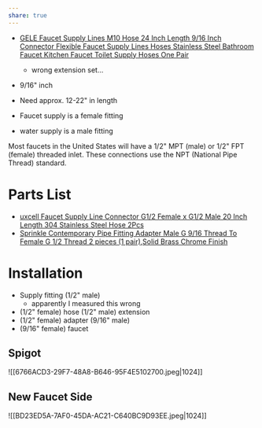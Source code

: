 ```yaml
---
share: true
---
```

- [GELE Faucet Supply Lines M10 Hose 24 Inch Length 9/16 Inch Connector Flexible Faucet Supply Lines Hoses Stainless Steel Bathroom Faucet Kitchen Faucet Toilet Supply Hoses One Pair](https://www.amazon.com/gp/product/B09C7SYVJ4/)
    - wrong extension set...

- 9/16" inch 
- Need approx. 12-22" in length


- Faucet supply is a female fitting
- water supply is a male fitting


Most faucets in the United States will have a 1/2" MPT (male) or 1/2" FPT (female) threaded inlet. These connections use the NPT (National Pipe Thread) standard.

# Parts List
- [uxcell Faucet Supply Line Connector G1/2 Female x G1/2 Male 20 Inch Length 304 Stainless Steel Hose 2Pcs](https://www.amazon.com/uxcell-Faucet-Connector-Braided-Stainless/dp/B07VBN413Q/)
- [Sprinkle Contemporary Pipe Fitting Adapter Male G 9/16 Thread To Female G 1/2 Thread 2 pieces (1 pair),Solid Brass Chrome Finish](https://www.amazon.com/Contemporary-Fitting-Adapter-Thread-Female/dp/B07WMFKZB9/)

# Installation
- Supply fitting (1/2" male)
    - apparently I measured this wrong
- (1/2" female) hose (1/2" male) extension 
- (1/2" female) adapter (9/16" male)
- (9/16" female) faucet

## Spigot
![[6766ACD3-29F7-48A8-B646-95F4E5102700.jpeg|1024]]

## New Faucet Side
![[BD23ED5A-7AF0-45DA-AC21-C640BC9D93EE.jpeg|1024]]
